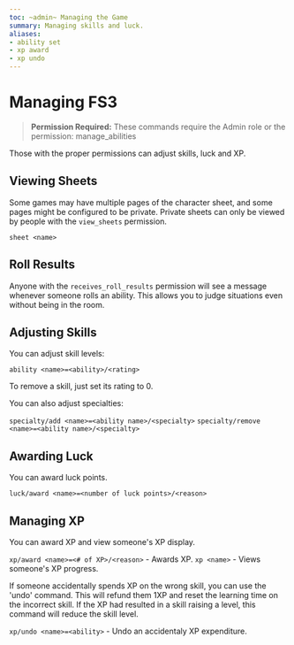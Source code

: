 ```yaml
---
toc: ~admin~ Managing the Game
summary: Managing skills and luck.
aliases:
- ability set
- xp award
- xp undo
---
```

# Managing FS3

> **Permission Required:** These commands require the Admin role or the permission: manage\_abilities

Those with the proper permissions can adjust skills, luck and XP.

## Viewing Sheets

Some games may have multiple pages of the character sheet, and some pages might be configured to be private.  Private sheets can only be viewed by people with the `view_sheets` permission.

`sheet <name>`

## Roll Results

Anyone with the `receives_roll_results` permission will see a message whenever someone rolls an ability.  This allows you to judge situations even without being in the room.

## Adjusting Skills

You can adjust skill levels:

`ability <name>=<ability>/<rating>`

To remove a skill, just set its rating to 0.

You can also adjust specialties:

`specialty/add <name>=<ability name>/<specialty>`
`specialty/remove <name>=<ability name>/<specialty>`

## Awarding Luck

You can award luck points.

`luck/award <name>=<number of luck points>/<reason>`

## Managing XP

You can award XP and view someone's XP display.

`xp/award <name>=<# of XP>/<reason>` - Awards XP.
`xp <name>` - Views someone's XP progress.

If someone accidentally spends XP on the wrong skill, you can use the 'undo' command.  This will refund them 1XP and reset the learning time on the incorrect skill.  If the XP had resulted in a skill raising a level, this command will reduce the skill level.

`xp/undo <name>=<ability>` - Undo an accidentaly XP expenditure.